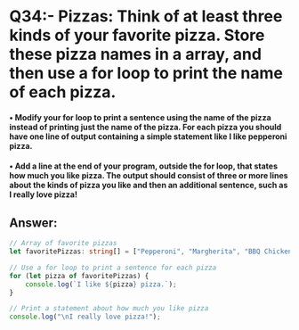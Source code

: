 # Q34:- Pizzas: Think of at least three kinds of your favorite pizza. Store these pizza names in a array, and then use a for loop to print the name of each pizza.

#### • Modify your for loop to print a sentence using the name of the pizza instead of printing just the name of the pizza. For each pizza you should have one line of output containing a simple statement like I like pepperoni pizza.

#### • Add a line at the end of your program, outside the for loop, that states how much you like pizza. The output should consist of three or more lines about the kinds of pizza you like and then an additional sentence, such as I really love pizza!

## Answer:
```typescript
// Array of favorite pizzas
let favoritePizzas: string[] = ["Pepperoni", "Margherita", "BBQ Chicken"];

// Use a for loop to print a sentence for each pizza
for (let pizza of favoritePizzas) {
    console.log(`I like ${pizza} pizza.`);
}

// Print a statement about how much you like pizza
console.log("\nI really love pizza!");
```